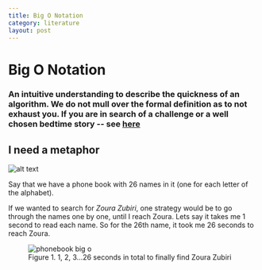 ```yaml
---
title: Big O Notation
category: literature
layout: post
---
```


# Big O Notation

### An intuitive understanding to describe the quickness of an algorithm. We do not mull over the formal definition as to not exhaust you. If you are in search of a challenge or a well chosen bedtime story -- see <a href="https://en.wikipedia.org/wiki/Big_O_notation" target="_blank">here</a>


## I need a metaphor
![alt text]({{site.baseurl}}/assets/images/demystifying_datastructures/0-introduction/alphabet.png "Alphabet Big O")


Say that we have a phone book with 26 names in it (one for each letter of the alphabet).

If we wanted to search for *Zoura Zubiri*, one strategy would be to go through the names one by one, until I reach Zoura. Lets say it takes me 1 second to read each name. So for the 26th name, it took me 26 seconds to reach Zoura.

<figure class="image">
  <img src="{{ site.baseurl }}/assets/images/demystifying_datastructures/0-introduction/phonebookturning.gif" alt="phonebook big o">
  <figcaption>Figure 1. 1, 2, 3...26 seconds in total to finally find Zoura Zubiri</figcaption>
</figure>

